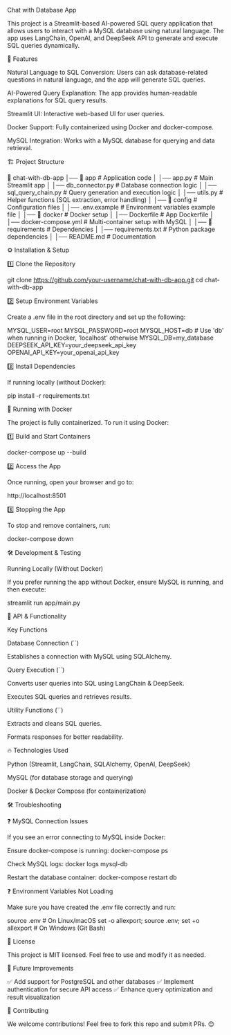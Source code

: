 Chat with Database App

This project is a Streamlit-based AI-powered SQL query application that allows users to interact with a MySQL database using natural language. The app uses LangChain, OpenAI, and DeepSeek API to generate and execute SQL queries dynamically.

🚀 Features

Natural Language to SQL Conversion: Users can ask database-related questions in natural language, and the app will generate SQL queries.

AI-Powered Query Explanation: The app provides human-readable explanations for SQL query results.

Streamlit UI: Interactive web-based UI for user queries.

Docker Support: Fully containerized using Docker and docker-compose.

MySQL Integration: Works with a MySQL database for querying and data retrieval.

🏗️ Project Structure

📂 chat-with-db-app
│── 📂 app                # Application code
│   │── app.py           # Main Streamlit app
│   │── db_connector.py   # Database connection logic
│   │── sql_query_chain.py  # Query generation and execution logic
│   │── utils.py          # Helper functions (SQL extraction, error handling)
│
│── 📂 config             # Configuration files
│   │── .env.example      # Environment variables example file
│
│── 📂 docker             # Docker setup
│   │── Dockerfile        # App Dockerfile
│   │── docker-compose.yml # Multi-container setup with MySQL
│
│── 📂 requirements       # Dependencies
│   │── requirements.txt  # Python package dependencies
│
│── README.md             # Documentation

⚙️ Installation & Setup

1️⃣ Clone the Repository

git clone https://github.com/your-username/chat-with-db-app.git
cd chat-with-db-app

2️⃣ Setup Environment Variables

Create a .env file in the root directory and set up the following:

MYSQL_USER=root
MYSQL_PASSWORD=root
MYSQL_HOST=db  # Use 'db' when running in Docker, 'localhost' otherwise
MYSQL_DB=my_database
DEEPSEEK_API_KEY=your_deepseek_api_key
OPENAI_API_KEY=your_openai_api_key

3️⃣ Install Dependencies

If running locally (without Docker):

pip install -r requirements.txt

🐳 Running with Docker

The project is fully containerized. To run it using Docker:

1️⃣ Build and Start Containers

docker-compose up --build

2️⃣ Access the App

Once running, open your browser and go to:

http://localhost:8501

3️⃣ Stopping the App

To stop and remove containers, run:

docker-compose down

🛠️ Development & Testing

Running Locally (Without Docker)

If you prefer running the app without Docker, ensure MySQL is running, and then execute:

streamlit run app/main.py

📜 API & Functionality

Key Functions

Database Connection (``)

Establishes a connection with MySQL using SQLAlchemy.

Query Execution (``)

Converts user queries into SQL using LangChain & DeepSeek.

Executes SQL queries and retrieves results.

Utility Functions (``)

Extracts and cleans SQL queries.

Formats responses for better readability.

🔥 Technologies Used

Python (Streamlit, LangChain, SQLAlchemy, OpenAI, DeepSeek)

MySQL (for database storage and querying)

Docker & Docker Compose (for containerization)

🛠️ Troubleshooting

❓ MySQL Connection Issues

If you see an error connecting to MySQL inside Docker:

Ensure docker-compose is running: docker-compose ps

Check MySQL logs: docker logs mysql-db

Restart the database container: docker-compose restart db

❓ Environment Variables Not Loading

Make sure you have created the .env file correctly and run:

source .env  # On Linux/macOS
set -o allexport; source .env; set +o allexport  # On Windows (Git Bash)

📜 License

This project is MIT licensed. Feel free to use and modify it as needed.

🎯 Future Improvements

✅ Add support for PostgreSQL and other databases ✅ Implement authentication for secure API access ✅ Enhance query optimization and result visualization

🤝 Contributing

We welcome contributions! Feel free to fork this repo and submit PRs. 😊

